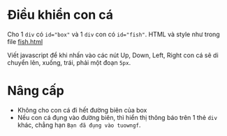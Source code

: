 # Điều khiển con cá

Cho 1 `div` có `id="box"` và 1 `div` con có `id="fish"`. HTML và style như trong file [fish.html](./fish.html)

Viết javascript để khi nhấn vào các nút Up, Down, Left, Right con cá sẽ di chuyển lên, xuống, trái, phải một đoạn `5px`.

# Nâng cấp

- Không cho con cá đi hết đường biên của box
- Nếu con cá đụng vào đường biên, thì hiển thị thông báo trên 1 thẻ `div` khác, chẳng hạn `Bạn đã đụng vào tuowngf`.